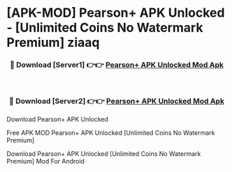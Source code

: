 # [APK-MOD] Pearson+ APK Unlocked - [Unlimited Coins No Watermark Premium] ziaaq



<div align="center">
<h3>🔴 Download [Server1] 👉👉 <a href="https://momento.my/?title=Pearson+_APK_Unlocked">Pearson+ APK Unlocked Mod Apk</a></h3><br>

<h3>🔴 Download [Server2] 👉👉 <a href="https://momento.my/?title=Pearson+_APK_Unlocked">Pearson+ APK Unlocked Mod Apk</a></h3>
</div>



Download Pearson+ APK Unlocked 

Free APK MOD Pearson+ APK Unlocked [Unlimited Coins No Watermark Premium]

Download Pearson+ APK Unlocked [Unlimited Coins No Watermark Premium] Mod For Android
